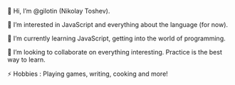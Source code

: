 👋  Hi, I’m @gilotin (Nikolay Toshev).

👀 I’m interested in JavaScript and everything about the language (for now).

🌱 I’m currently learning JavaScript, getting into the world of programming.

💞️ I’m looking to collaborate on everything interesting. Practice is the best way to learn.

⚡ Hobbies : Playing games, writing, cooking and more!  

<!---
gilotin/gilotin is a ✨ special ✨ repository because its `README.md` (this file) appears on your GitHub profile.
You can click the Preview link to take a look at your changes.
--->
